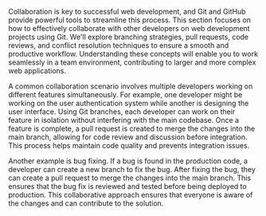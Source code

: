 Collaboration is key to successful web development, and Git and GitHub provide powerful tools to streamline this process. This section focuses on how to effectively collaborate with other developers on web development projects using Git. We'll explore branching strategies, pull requests, code reviews, and conflict resolution techniques to ensure a smooth and productive workflow. Understanding these concepts will enable you to work seamlessly in a team environment, contributing to larger and more complex web applications.

A common collaboration scenario involves multiple developers working on different features simultaneously. For example, one developer might be working on the user authentication system while another is designing the user interface. Using Git branches, each developer can work on their feature in isolation without interfering with the main codebase. Once a feature is complete, a pull request is created to merge the changes into the main branch, allowing for code review and discussion before integration. This process helps maintain code quality and prevents integration issues.

Another example is bug fixing. If a bug is found in the production code, a developer can create a new branch to fix the bug. After fixing the bug, they can create a pull request to merge the changes into the main branch. This ensures that the bug fix is reviewed and tested before being deployed to production. This collaborative approach ensures that everyone is aware of the changes and can contribute to the solution.
